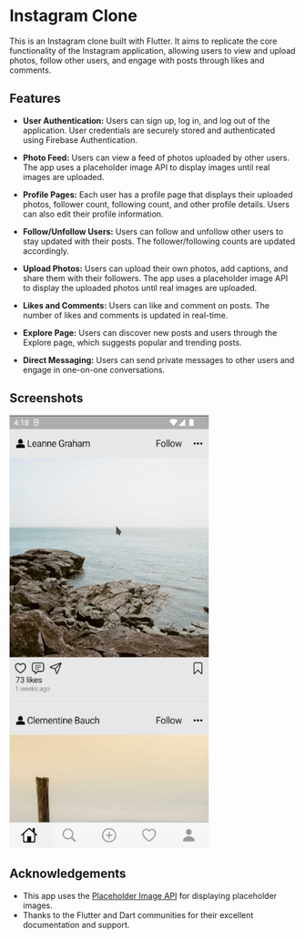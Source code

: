# Instagram Clone

This is an Instagram clone built with Flutter. It aims to replicate the core functionality of the Instagram application, allowing users to view and upload photos, follow other users, and engage with posts through likes and comments.

## Features

- **User Authentication:** Users can sign up, log in, and log out of the application. User credentials are securely stored and authenticated using Firebase Authentication.

- **Photo Feed:** Users can view a feed of photos uploaded by other users. The app uses a placeholder image API to display images until real images are uploaded.

- **Profile Pages:** Each user has a profile page that displays their uploaded photos, follower count, following count, and other profile details. Users can also edit their profile information.

- **Follow/Unfollow Users:** Users can follow and unfollow other users to stay updated with their posts. The follower/following counts are updated accordingly.

- **Upload Photos:** Users can upload their own photos, add captions, and share them with their followers. The app uses a placeholder image API to display the uploaded photos until real images are uploaded.

- **Likes and Comments:** Users can like and comment on posts. The number of likes and comments is updated in real-time.

- **Explore Page:** Users can discover new posts and users through the Explore page, which suggests popular and trending posts.

- **Direct Messaging:** Users can send private messages to other users and engage in one-on-one conversations.

## Screenshots
<img src="Screenshot.png" width="350" title="hover text">

## Acknowledgements

- This app uses the [Placeholder Image API](https://picsum.photos/) for displaying placeholder images.
- Thanks to the Flutter and Dart communities for their excellent documentation and support.